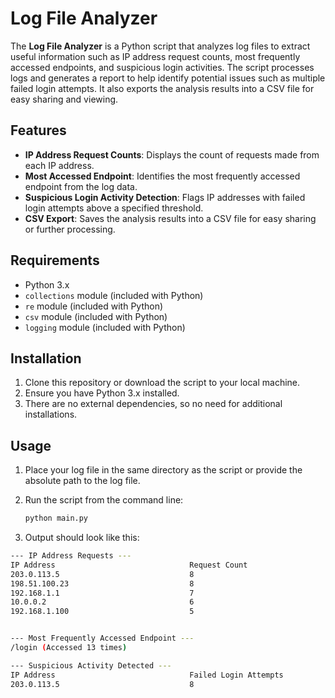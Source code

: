 # Log File Analyzer

The **Log File Analyzer** is a Python script that analyzes log files to extract useful information such as IP address request counts, most frequently accessed endpoints, and suspicious login activities. The script processes logs and generates a report to help identify potential issues such as multiple failed login attempts. It also exports the analysis results into a CSV file for easy sharing and viewing.

## Features
- **IP Address Request Counts**: Displays the count of requests made from each IP address.
- **Most Accessed Endpoint**: Identifies the most frequently accessed endpoint from the log data.
- **Suspicious Login Activity Detection**: Flags IP addresses with failed login attempts above a specified threshold.
- **CSV Export**: Saves the analysis results into a CSV file for easy sharing or further processing.

## Requirements
- Python 3.x
- `collections` module (included with Python)
- `re` module (included with Python)
- `csv` module (included with Python)
- `logging` module (included with Python)

## Installation

1. Clone this repository or download the script to your local machine.
2. Ensure you have Python 3.x installed.
3. There are no external dependencies, so no need for additional installations.

## Usage

1. Place your log file in the same directory as the script or provide the absolute path to the log file.
2. Run the script from the command line:

   ```bash
   python main.py
    ```
3. Output should look like this:
```bash
--- IP Address Requests ---
IP Address                              Request Count
203.0.113.5                             8
198.51.100.23                           8
192.168.1.1                             7
10.0.0.2                                6
192.168.1.100                           5


--- Most Frequently Accessed Endpoint ---
/login (Accessed 13 times)

--- Suspicious Activity Detected ---
IP Address                              Failed Login Attempts
203.0.113.5                             8
```